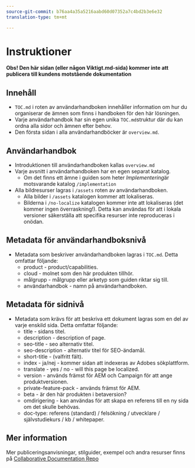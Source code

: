 ```yaml
---
source-git-commit: b76aa4a35a5216aabd60d07352a7c4bd2b3e6e32
translation-type: tm+mt

---
```

# Instruktioner

**Obs! Den här sidan (eller någon Viktigt.md-sida) kommer inte att publicera till kundens motstående dokumentation**

## Innehåll

+ `TOC.md` i roten av användarhandboken innehåller information om hur du organiserar de ämnen som finns i handboken för den här lösningen.
+ Varje användarhandbok har sin egen unika `TOC.md`struktur där du kan ordna alla sidor och ämnen efter behov.
+ Den första sidan i alla användarhandböcker är `overview.md`.

## Användarhandbok

+ Introduktionen till användarhandboken kallas `overview.md`
+ Varje avsnitt i användarhandboken har en egen separat katalog.
   + Om det finns ett ämne i guiden som heter *Implementering*&#x200B;är motsvarande katalog `/implementation`
+ Alla bildresurser lagras i `/assets` roten av användarhandboken.
   + Alla bilder i `/assets` katalogen kommer att lokaliseras.
   + Bilderna i `/no-localize` katalogen kommer inte att lokaliseras (det kommer ingen överraskning!). Detta kan användas för att i lokala versioner säkerställa att specifika resurser inte reproduceras i onödan.

## Metadata för användarhandboksnivå

+ Metadata som beskriver användarhandboken lagras i `TOC.md`. Detta omfattar följande:
   + product - product/capabilities.
   + cloud - molnet som den här produkten tillhör.
   + målgrupp - målgrupp eller arketyp som guiden riktar sig till.
   + användarhandbok - namn på användarhandboken.

## Metadata för sidnivå

+ Metadata som krävs för att beskriva ett dokument lagras som en del av varje enskild sida. Detta omfattar följande:
   + title - sidans titel.
   + description - description of page.
   + seo-title - seo alternativ titel.
   + seo-description - alternativ titel för SEO-ändamål.
   + short-title - (valfritt fält).
   + index - ja/nej - kommer sidan att indexeras av Adobes sökplattform.
   + translate - yes / no - will this page be localized.
   + version - används främst för AEM och Campaign för att ange produktversionen.
   + private-feature-pack - används främst för AEM.
   + beta - är den här produkten i betaversion?
   + omdirigering - kan användas för att skapa en referens till en ny sida om det skulle behövas.
   + doc-type: referens (standard) / felsökning / utvecklare / självstudiekurs / kb / whitepaper.

## Mer information

Mer publiceringsanvisningar, stilguider, exempel och andra resurser finns på [Collaborative Documentation Repo](https://git.corp.adobe.com/AdobeDocs/collaborative-doc-instructions)
